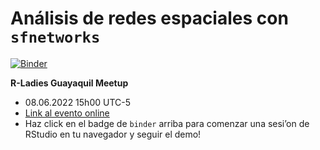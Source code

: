 
<!-- README.md is generated from README.Rmd. Please edit that file -->

# Análisis de redes espaciales con `sfnetworks`

<!-- badges: start -->

[![Binder](http://mybinder.org/badge_logo.svg)](https://mybinder.org/v2/gh/sfnetworks/rladies-gye/main?urlpath=rstudio)
<!-- badges: end -->

**R-Ladies Guayaquil Meetup**

-   08.06.2022 15h00 UTC-5
-   [Link al evento
    online](https://www.meetup.com/rladies-guayaquil/events/285917056/)
-   Haz click en el badge de `binder` arriba para comenzar una sesi’on
    de RStudio en tu navegador y seguir el demo!

